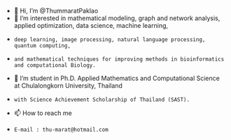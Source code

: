 - 👋 Hi, I’m @ThummaratPaklao
- 👀 I’m interested in mathematical modeling, graph and network analysis, applied optimization, data science, machine learning, 
-     deep learning, image processing, natural language processing, quantum computing, 
-     and mathematical techniques for improving methods in bioinformatics and computational Biology.
- 🌱 I’m student in Ph.D. Applied Mathematics and Computational Science at Chulalongkorn University, Thailand 
-     with Science Achievement Scholarship of Thailand (SAST). 
- 📫 How to reach me 
-     E-mail : thu-marat@hotmail.com
<!---
ThummaratPaklao/ThummaratPaklao is a ✨ special ✨ repository because its `README.md` (this file) appears on your GitHub profile.
You can click the Preview link to take a look at your changes.
--->

